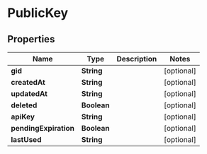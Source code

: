 

# PublicKey

## Properties

Name | Type | Description | Notes
------------ | ------------- | ------------- | -------------
**gid** | **String** |  |  [optional]
**createdAt** | **String** |  |  [optional]
**updatedAt** | **String** |  |  [optional]
**deleted** | **Boolean** |  |  [optional]
**apiKey** | **String** |  |  [optional]
**pendingExpiration** | **Boolean** |  |  [optional]
**lastUsed** | **String** |  |  [optional]




